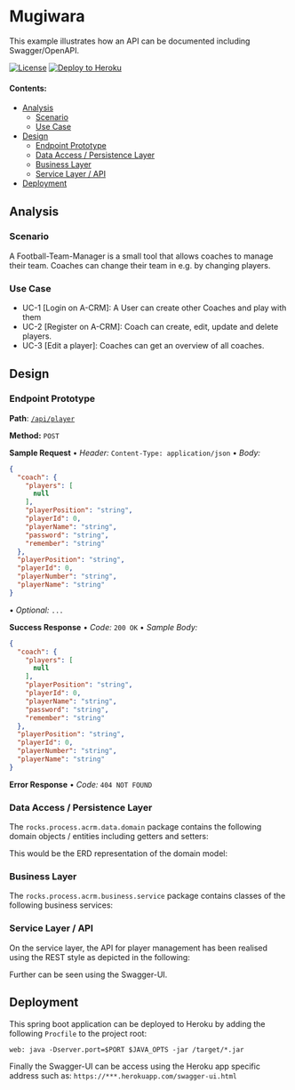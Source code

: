 # Mugiwara

This example illustrates how an API can be documented including Swagger/OpenAPI.

[![License](http://img.shields.io/:license-apache-blue.svg)](http://www.apache.org/licenses/LICENSE-2.0.html)
[![Deploy to Heroku](https://img.shields.io/badge/deploy%20to-Heroku-6762a6.svg?longCache=true)](https://heroku.com/deploy)

#### Contents:
- [Analysis](#analysis)
  - [Scenario](#scenario)
  - [Use Case](#use-case)
- [Design](#design)
  - [Endpoint Prototype](#endpoint-prototype)
  - [Data Access / Persistence Layer](#data-access--persistence-layer)
  - [Business Layer](#business-layer)
  - [Service Layer / API](#service-layer--api)
- [Deployment](#deployment)

## Analysis

### Scenario

A Football-Team-Manager is a small tool that allows coaches to manage their team. Coaches can change their team in e.g. by changing players.

### Use Case
- UC-1 [Login on A-CRM]: A User can create other Coaches and play with them
- UC-2 [Register on A-CRM]: Coach can create, edit, update and delete players.
- UC-3 [Edit a player]: Coaches can get an overview of all coaches.

## Design

### Endpoint Prototype
**Path**: [`/api/player`](/api/player) 

**Method:** `POST`

**Sample Request**  • *Header:* `Content-Type: application/json` • *Body:*

```JSON
{
  "coach": {
    "players": [
      null
    ],
    "playerPosition": "string",
    "playerId": 0,
    "playerName": "string",
    "password": "string",
    "remember": "string"
  },
  "playerPosition": "string",
  "playerId": 0,
  "playerNumber": "string",
  "playerName": "string"
}
```

• *Optional:* `...`
  
**Success Response**  • *Code:* `200 OK` • *Sample Body:*

```JSON
{
  "coach": {
    "players": [
      null
    ],
    "playerPosition": "string",
    "playerId": 0,
    "playerName": "string",
    "password": "string",
    "remember": "string"
  },
  "playerPosition": "string",
  "playerId": 0,
  "playerNumber": "string",
  "playerName": "string"
}
```

**Error Response** • *Code:* `404 NOT FOUND`

### Data Access / Persistence Layer

The `rocks.process.acrm.data.domain` package contains the following domain objects / entities including getters and setters:

This would be the ERD representation of the domain model:

### Business Layer

The `rocks.process.acrm.business.service` package contains classes of the following business services:


### Service Layer / API

On the service layer, the API for player management has been realised using the REST style as depicted in the following:


Further can be seen using the Swagger-UI.

## Deployment

This spring boot application can be deployed to Heroku by adding the following `Procfile` to the project root:
```console
web: java -Dserver.port=$PORT $JAVA_OPTS -jar /target/*.jar
```

Finally the Swagger-UI can be access using the Heroku app specific address such as: `https://***.herokuapp.com/swagger-ui.html`
